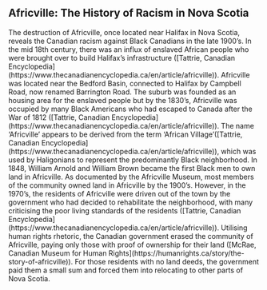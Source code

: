 <section id="test">

# Africville: The History of Racism in Nova Scotia 

<!-- Your first task will be to locate some real places.  You can get the precise locations at various services, e.g [latlong.net](http://www.latlong.net/).

Then add those places to the marker array in [../js/maps-setup.js](../js/maps-setup.js) (see instructions there).

It makes sense to put an introductory paragraph here, before the map and buttons. To change the colors, modify the defaults in [style.css](../css/map-styles.css). -->

<p id="intro">
The destruction of Africville, once located near Halifax in Nova Scotia, reveals the Canadian racism against Black Canadians in the late 1900’s. In the mid 18th century, there was an influx of enslaved African people who were brought over to build Halifax’s infrastructure ([Tattrie, Canadian Encyclopedia](https://www.thecanadianencyclopedia.ca/en/article/africville)). Africville was located near the Bedford Basin, connected to Halifax by Campbell Road, now renamed Barrington Road. The suburb was founded as an housing area for the enslaved people but by the 1830’s, Africville was occupied by many Black Americans who had escaped to Canada after the War of 1812 ([Tattrie, Canadian Encyclopedia](https://www.thecanadianencyclopedia.ca/en/article/africville)). The name ‘Africville’ appears to be derived from the term ‘African Village’([Tattrie, Canadian Encyclopedia](https://www.thecanadianencyclopedia.ca/en/article/africville)), which was used by Haligonians to represent the predominantly Black neighborhood. In 1848, William Arnold and William Brown became the first Black men to own land in Africville. As documented by the Africville Museum, most members of the community owned land in Africville by the 1900’s. However, in the 1970’s, the residents of Africville were driven out of the town by the government who had decided to rehabilitate the neighborhood, with many criticising the poor living standards of the residents ([Tattrie, Canadian Encyclopedia](https://www.thecanadianencyclopedia.ca/en/article/africville)). Utilising human rights rhetoric, the Canadian government erased the community of Africville, paying only those with proof of ownership for their land ([McRae, Canadian Museum for Human Rights](https://humanrights.ca/story/the-story-of-africville)). For those residents with no land deeds, the government paid them a small sum and forced them into relocating to other parts of Nova Scotia. 
</p>


</section>
